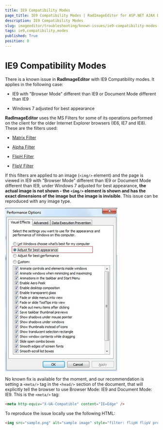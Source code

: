 ```yaml
---
title: IE9 Compatibility Modes
page_title: IE9 Compatibility Modes | RadImageEditor for ASP.NET AJAX Documentation
description: IE9 Compatibility Modes
slug: imageeditor/troubleshooting/known-issues/ie9-compatibility-modes
tags: ie9,compatibility,modes
published: True
position: 0
---
```


# IE9 Compatibility Modes




There is a known issue in **RadImageEditor** with IE9 Compatibility modes. It applies in the following case:

* IE9 with "Browser Mode" different than IE9 or Document Mode different than IE9

* Windows 7 adjusted for best appearance

**RadImageEditor** uses the MS Filters for some of its operations performed on the client for the older Internet Explorer browsers (IE6, IE7 and IE8). These are the filters used:

* [Matrix Filter](http://msdn.microsoft.com/en-us/library/ms533014%28v=vs.85%29.aspx)

* [Alpha Filter](http://msdn.microsoft.com/en-us/library/ms532967%28v=vs.85%29.aspx)

* [FlipH Filter](http://msdn.microsoft.com/en-us/library/ms532992%28v=vs.85%29.aspx)

* [FlipV Filter](http://msdn.microsoft.com/en-us/library/ms532994%28v=vs.85%29.aspx)

If this filters are applied to an image (`<img/>` element) and the page is viewed in IE9 with "Browser Mode" different than IE9 or Document Mode different than IE9, under Windows 7 adjusted for best appearance, **the actual image is not shown - the `<img/>` element is shown and has the exact dimensions of the image but the image is invisible**. This issue can be reproduced with any image type.


![radimageeditor-best-appearance](images/radimageeditor-best-appearance.jpg)

No known fix is available for the moment, and our recommendation is setting a `<meta/>` tag in the `<head/>` section of the document, that will explicitly tell the browser to use Browser Mode: IE9 and Document Mode: IE9. This is the `<meta/>` tag:

````HTML
<meta http-equiv="X-UA-Compatible" content="IE=Edge" />
````



To reproduce the issue locally use the following HTML:

````HTML
<img src="sample.png" alt="sample image" style="filter: flipH flipV progid:DXImageTransform.Microsoft.Alpha(style=0,opacity=100) progid:DXImageTransform.Microsoft.Matrix(M11='1.0', sizingmethod='auto expand" />
````


